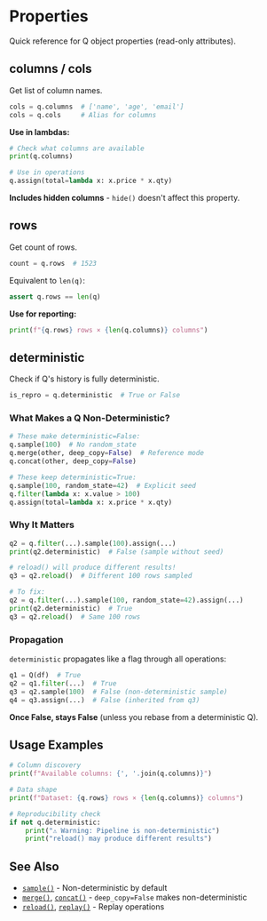 # Properties

Quick reference for Q object properties (read-only attributes).

## columns / cols

Get list of column names.

```python
cols = q.columns  # ['name', 'age', 'email']
cols = q.cols     # Alias for columns
```

**Use in lambdas:**
```python
# Check what columns are available
print(q.columns)

# Use in operations
q.assign(total=lambda x: x.price * x.qty)
```

**Includes hidden columns** - `hide()` doesn't affect this property.

## rows

Get count of rows.

```python
count = q.rows  # 1523
```

Equivalent to `len(q)`:
```python
assert q.rows == len(q)
```

**Use for reporting:**
```python
print(f"{q.rows} rows × {len(q.columns)} columns")
```

## deterministic

Check if Q's history is fully deterministic.

```python
is_repro = q.deterministic  # True or False
```

### What Makes a Q Non-Deterministic?

```python
# These make deterministic=False:
q.sample(100)  # No random_state
q.merge(other, deep_copy=False)  # Reference mode
q.concat(other, deep_copy=False)

# These keep deterministic=True:
q.sample(100, random_state=42)  # Explicit seed
q.filter(lambda x: x.value > 100)
q.assign(total=lambda x: x.price * x.qty)
```

### Why It Matters

```python
q2 = q.filter(...).sample(100).assign(...)
print(q2.deterministic)  # False (sample without seed)

# reload() will produce different results!
q3 = q2.reload()  # Different 100 rows sampled

# To fix:
q2 = q.filter(...).sample(100, random_state=42).assign(...)
print(q2.deterministic)  # True
q3 = q2.reload()  # Same 100 rows
```

### Propagation

`deterministic` propagates like a flag through all operations:

```python
q1 = Q(df)  # True
q2 = q1.filter(...)  # True
q3 = q2.sample(100)  # False (non-deterministic sample)
q4 = q3.assign(...)  # False (inherited from q3)
```

**Once False, stays False** (unless you rebase from a deterministic Q).

## Usage Examples

```python
# Column discovery
print(f"Available columns: {', '.join(q.columns)}")

# Data shape
print(f"Dataset: {q.rows} rows × {len(q.columns)} columns")

# Reproducibility check
if not q.deterministic:
    print("⚠️ Warning: Pipeline is non-deterministic")
    print("reload() may produce different results")
```

## See Also

- [`sample()`](../row-operations/sample.md) - Non-deterministic by default
- [`merge()`](../multi-q-operations/merge.md), [`concat()`](../multi-q-operations/concat.md) - `deep_copy=False` makes non-deterministic
- [`reload()`](../lifecycle/reload.md), [`replay()`](../lifecycle/replay.md) - Replay operations

